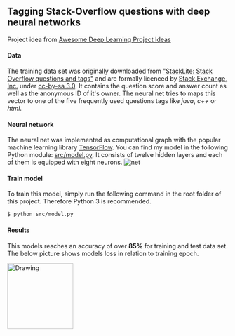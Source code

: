 ## Tagging Stack-Overflow questions with deep neural networks
Project idea from [Awesome Deep Learning Project Ideas](https://github.com/NirantK/awesome-project-ideas)

#### Data
The training data set was originally downloaded from ["StackLite: Stack Overflow questions and tags"](https://www.kaggle.com/stackoverflow/stacklite)
and are formally licenced by [Stack Exchange, Inc.](https://archive.org/details/stackexchange) under [cc-by-sa 3.0](http://creativecommons.org/licenses/by-sa/3.0/).
It contains the question score and answer count as well as the anonymous ID of it's owner. The neural net tries to maps this vector to one of the five frequently
used questions tags like *java*, *c++* or *html*.

#### Neural network
The neural net was implemented as computational graph with the popular machine learning library [TensorFlow](https://www.tensorflow.org/). You can find my model in the following Python module:
[src/model.py](https://github.com/erohkohl/question-tagging/blob/master/src/model.py). It consists of twelve hidden layers and each of them is equipped with eight
neurons.
![net](https://github.com/erohkohl/question-tagging/blob/master/data/ann.png)

#### Train model
To train this model, simply run the following command in the root folder of this project. Therefore Python 3
is recommended.
```bash
$ python src/model.py
```

#### Results
This models reaches an accuracy of over **85%** for training and test data set. The below picture shows models loss
in relation to training epoch.

<img src="https://github.com/erohkohl/question-tagging/blob/master/data/loss.png" alt="Drawing" style="width: 150px;"/>
